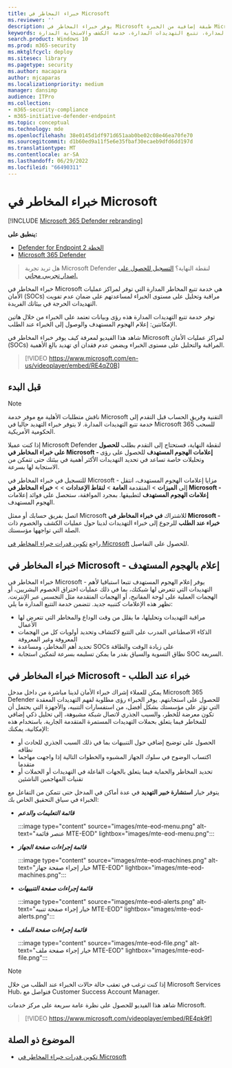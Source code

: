 ```yaml
---
title: خبراء المخاطر في Microsoft
ms.reviewer: ''
description: يوفر خبراء المخاطر في Microsoft طبقة إضافية من الخبرة Microsoft Defender لنقطة النهاية.
keywords: خدمة تتبع التهديدات المدارة، تتبع التهديدات المدارة، خدمة الكشف والاستجابة المدارة (MDR)، MTE، خبراء المخاطر في Microsoft، MTE-TAN، إعلام الهجوم المستهدف، إعلام الهجوم المستهدف
search.product: Windows 10
ms.prod: m365-security
ms.mktglfcycl: deploy
ms.sitesec: library
ms.pagetype: security
ms.author: macapara
author: mjcaparas
ms.localizationpriority: medium
manager: dansimp
audience: ITPro
ms.collection:
- m365-security-compliance
- m365-initiative-defender-endpoint
ms.topic: conceptual
ms.technology: mde
ms.openlocfilehash: 38e0145d1df971d651aab0be02c08e46ea70fe70
ms.sourcegitcommit: d1b60ed9a11f5e6e35fbaf30ecaeb9dfd6dd197d
ms.translationtype: MT
ms.contentlocale: ar-SA
ms.lasthandoff: 06/29/2022
ms.locfileid: "66490311"
---
```

# <a name="microsoft-threat-experts"></a>خبراء المخاطر في Microsoft

[!INCLUDE [Microsoft 365 Defender rebranding](../../includes/microsoft-defender.md)]

**ينطبق على:**
- [Defender for Endpoint الخطة 2](https://go.microsoft.com/fwlink/p/?linkid=2154037)
- [Microsoft 365 Defender](https://go.microsoft.com/fwlink/?linkid=2118804)

> هل تريد تجربة Microsoft Defender لنقطة النهاية؟ [التسجيل للحصول على إصدار تجريبي مجاني.](https://signup.microsoft.com/create-account/signup?products=7f379fee-c4f9-4278-b0a1-e4c8c2fcdf7e&ru=https://aka.ms/MDEp2OpenTrial?ocid=docs-wdatp-exposedapis-abovefoldlink)

خبراء المخاطر في Microsoft هي خدمة تتبع المخاطر المدارة التي توفر لمراكز عمليات الأمان (SOCs) مراقبة وتحليل على مستوى الخبراء لمساعدتهم على ضمان عدم تفويت التهديدات الحرجة في بيئاتك الفريدة.

توفر خدمة تتبع التهديدات المدارة هذه رؤى وبيانات تعتمد على الخبراء من خلال هاتين الإمكانتين: إعلام الهجوم المستهدف والوصول إلى الخبراء عند الطلب.

شاهد هذا الفيديو لمعرفة كيف يوفر خبراء المخاطر في Microsoft لمراكز عمليات الأمان (SOCs) المراقبة والتحليل على مستوى الخبراء ويضمن عدم فقدان أي تهديد بالغ الأهمية. 
> [!VIDEO https://www.microsoft.com/en-us/videoplayer/embed/RE4qZ0B]

## <a name="before-you-begin"></a>قبل البدء

> [!NOTE]
> ناقش متطلبات الأهلية مع موفر خدمة Microsoft التقنية وفريق الحساب قبل التقدم إلى خدمة تتبع التهديدات المدارة.
> لا يتوفر خبراء التهديد حاليا في Microsoft 365 للسحب الحكومية الأمريكية.

إذا كنت عميلا Microsoft Defender لنقطة النهاية، فستحتاج إلى التقدم بطلب **للحصول على خبراء المخاطر في Microsoft - إعلامات الهجوم المستهدف** للحصول على رؤى وتحليلات خاصة تساعد في تحديد التهديدات الأكثر أهمية في بيئتك حتى تتمكن من الاستجابة لها بسرعة.

للتسجيل في خبراء المخاطر في Microsoft - مزايا إعلامات الهجوم المستهدف، انتقل إلى **الميزات** \> المتقدمة **العامة** \> **لنقاط الإعدادات** \>  \> **خبراء المخاطر في Microsoft - إعلامات الهجوم المستهدف** لتطبيقها. بمجرد الموافقة، ستحصل على فوائد إعلامات الهجوم المستهدف.

اتصل بفريق حسابك أو ممثل Microsoft للاشتراك **في خبراء المخاطر في Microsoft - خبراء عند الطلب** للرجوع إلى خبراء التهديدات لدينا حول عمليات الكشف والخصوم ذات الصلة التي تواجهها مؤسستك.

راجع [تكوين قدرات خبراء المخاطر في Microsoft](/microsoft-365/security/defender-endpoint/configure-microsoft-threat-experts#before-you-begin) للحصول على التفاصيل.

## <a name="microsoft-threat-experts---targeted-attack-notification"></a>خبراء المخاطر في Microsoft - إعلام بالهجوم المستهدف

خبراء المخاطر في Microsoft - يوفر إعلام الهجوم المستهدف تتبعا استباقيا لأهم التهديدات التي تتعرض لها شبكتك، بما في ذلك عمليات اختراق الخصوم البشريين، أو الهجمات العملية على لوحة المفاتيح، أو الهجمات المتقدمة مثل التجسس عبر الإنترنت. تظهر هذه الإعلامات كتنبيه جديد. تتضمن خدمة التتبع المدارة ما يلي:

- مراقبة التهديدات وتحليلها، ما يقلل من وقت الوداع والمخاطر التي تتعرض لها الأعمال
- الذكاء الاصطناعي المدرب على التتبع لاكتشاف وتحديد أولويات كل من الهجمات المعروفة وغير المعروفة
- تحديد أهم المخاطر، ومساعدة SOCs على زيادة الوقت والطاقة
- نطاق التسوية والسياق بقدر ما يمكن تسليمه بسرعة لتمكين استجابة SOC السريعة.

## <a name="microsoft-threat-experts---experts-on-demand"></a>خبراء المخاطر في Microsoft - خبراء عند الطلب

يمكن للعملاء إشراك خبراء الأمان لدينا مباشرة من داخل مدخل Microsoft 365 Defender للحصول على استجابتهم. يوفر الخبراء رؤى مطلوبة لفهم التهديدات المعقدة التي تؤثر على مؤسستك بشكل أفضل، من استفسارات التنبيه، والأجهزة التي يحتمل أن تكون معرضة للخطر، والسبب الجذري لاتصال شبكة مشبوهة، إلى تحليل ذكي إضافي للمخاطر فيما يتعلق بحملات التهديدات المستمرة المتقدمة الجارية. باستخدام هذه الإمكانية، يمكنك:

- الحصول على توضيح إضافي حول التنبيهات بما في ذلك السبب الجذري للحادث أو نطاقه
- اكتساب الوضوح في سلوك الجهاز المشبوه والخطوات التالية إذا واجهت مهاجما متقدما
- تحديد المخاطر والحماية فيما يتعلق بالجهات الفاعلة في التهديدات أو الحملات أو تقنيات المهاجمين الناشئين

يتوفر خيار **استشارة خبير التهديد** في عدة أماكن في المدخل حتى تتمكن من التفاعل مع الخبراء في سياق التحقيق الخاص بك:

- ***قائمة التعليمات والدعم***

  :::image type="content" source="images/mte-eod-menu.png" alt-text="عنصر قائمة MTE-EOD" lightbox="images/mte-eod-menu.png":::

- ***قائمة إجراءات صفحة الجهاز***

  :::image type="content" source="images/mte-eod-machines.png" alt-text="خيار إجراء صفحة جهاز MTE-EOD" lightbox="images/mte-eod-machines.png":::

- ***قائمة إجراءات صفحة التنبيهات***

  :::image type="content" source="images/mte-eod-alerts.png" alt-text="خيار إجراء صفحة تنبيه MTE-EOD" lightbox="images/mte-eod-alerts.png":::

- ***قائمة إجراءات صفحة الملف***

  :::image type="content" source="images/mte-eod-file.png" alt-text="خيار إجراء صفحة ملف MTE-EOD" lightbox="images/mte-eod-file.png":::

> [!NOTE]
> إذا كنت ترغب في تعقب حالة حالات الخبراء عند الطلب من خلال Microsoft Services Hub، فتواصل مع Customer Success Account Manager.

شاهد هذا الفيديو للحصول على نظرة عامة سريعة على مركز خدمات Microsoft.

> [!VIDEO https://www.microsoft.com/videoplayer/embed/RE4pk9f]

## <a name="related-topic"></a>الموضوع ذو الصلة

- [تكوين قدرات خبراء المخاطر في Microsoft](configure-microsoft-threat-experts.md)
